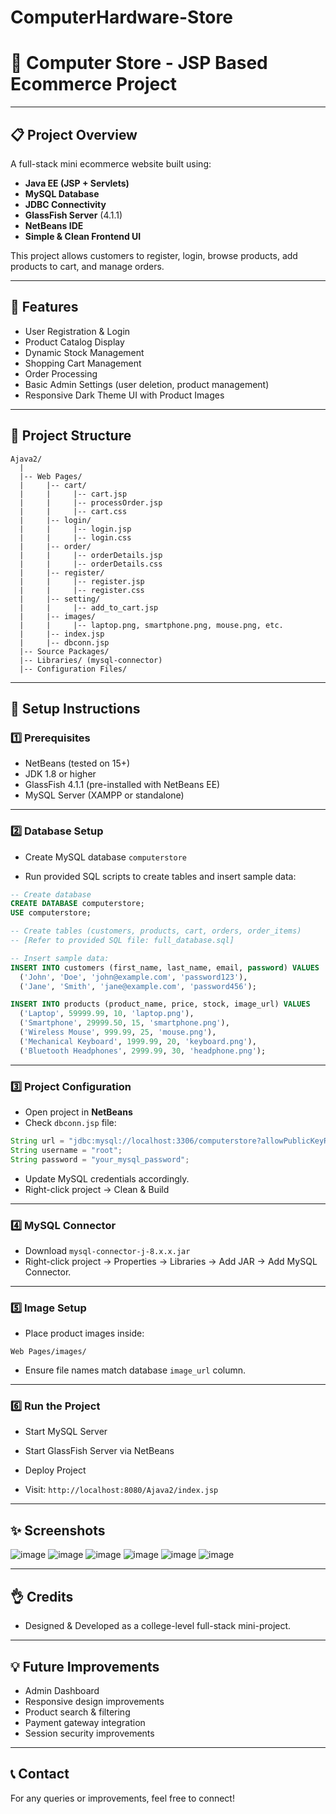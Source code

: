# ComputerHardware-Store
# 🛒 Computer Store - JSP Based Ecommerce Project

---

## 📋 Project Overview

A full-stack mini ecommerce website built using:

* **Java EE (JSP + Servlets)**
* **MySQL Database**
* **JDBC Connectivity**
* **GlassFish Server** (4.1.1)
* **NetBeans IDE**
* **Simple & Clean Frontend UI**

This project allows customers to register, login, browse products, add products to cart, and manage orders.

---

## 🎯 Features

* User Registration & Login
* Product Catalog Display
* Dynamic Stock Management
* Shopping Cart Management
* Order Processing
* Basic Admin Settings (user deletion, product management)
* Responsive Dark Theme UI with Product Images

---

## 📁 Project Structure

```
Ajava2/
  |
  |-- Web Pages/
  |     |-- cart/
  |     |     |-- cart.jsp
  |     |     |-- processOrder.jsp
  |     |     |-- cart.css
  |     |-- login/
  |     |     |-- login.jsp
  |     |     |-- login.css
  |     |-- order/
  |     |     |-- orderDetails.jsp
  |     |     |-- orderDetails.css
  |     |-- register/
  |     |     |-- register.jsp
  |     |     |-- register.css
  |     |-- setting/
  |     |     |-- add_to_cart.jsp
  |     |-- images/
  |     |     |-- laptop.png, smartphone.png, mouse.png, etc.
  |     |-- index.jsp
  |     |-- dbconn.jsp
  |-- Source Packages/
  |-- Libraries/ (mysql-connector)
  |-- Configuration Files/
```

---

## 🔧 Setup Instructions

### 1️⃣ Prerequisites

* NetBeans (tested on 15+)
* JDK 1.8 or higher
* GlassFish 4.1.1 (pre-installed with NetBeans EE)
* MySQL Server (XAMPP or standalone)

---

### 2️⃣ Database Setup

* Create MySQL database `computerstore`

* Run provided SQL scripts to create tables and insert sample data:

```sql
-- Create database
CREATE DATABASE computerstore;
USE computerstore;

-- Create tables (customers, products, cart, orders, order_items)
-- [Refer to provided SQL file: full_database.sql]

-- Insert sample data:
INSERT INTO customers (first_name, last_name, email, password) VALUES
  ('John', 'Doe', 'john@example.com', 'password123'),
  ('Jane', 'Smith', 'jane@example.com', 'password456');

INSERT INTO products (product_name, price, stock, image_url) VALUES
  ('Laptop', 59999.99, 10, 'laptop.png'),
  ('Smartphone', 29999.50, 15, 'smartphone.png'),
  ('Wireless Mouse', 999.99, 25, 'mouse.png'),
  ('Mechanical Keyboard', 1999.99, 20, 'keyboard.png'),
  ('Bluetooth Headphones', 2999.99, 30, 'headphone.png');
```

---

### 3️⃣ Project Configuration

* Open project in **NetBeans**
* Check `dbconn.jsp` file:

```java
String url = "jdbc:mysql://localhost:3306/computerstore?allowPublicKeyRetrieval=true&useSSL=false";
String username = "root";
String password = "your_mysql_password";
```

* Update MySQL credentials accordingly.
* Right-click project → Clean & Build

---

### 4️⃣ MySQL Connector

* Download `mysql-connector-j-8.x.x.jar`
* Right-click project → Properties → Libraries → Add JAR → Add MySQL Connector.

---

### 5️⃣ Image Setup

* Place product images inside:

```
Web Pages/images/
```

* Ensure file names match database `image_url` column.

---

### 6️⃣ Run the Project

* Start MySQL Server

* Start GlassFish Server via NetBeans

* Deploy Project

* Visit: `http://localhost:8080/Ajava2/index.jsp`

---

## ✨ Screenshots
![image](https://github.com/user-attachments/assets/e070a2a4-df68-426f-84fe-e9d6fdaa6a21)
![image](https://github.com/user-attachments/assets/7b044005-3668-4372-9e78-9d5b52500713)
![image](https://github.com/user-attachments/assets/ca19861a-1c9a-497a-93de-e5c9685fdb22)
![image](https://github.com/user-attachments/assets/963ff10a-c720-4ba0-8ec5-4c4f9a12c313)
![image](https://github.com/user-attachments/assets/8746150e-c66c-4812-a9a1-9ec2f3b8bf96)
![image](https://github.com/user-attachments/assets/894b8a38-8a63-4686-ac14-d32378faee43)


---

## 👌 Credits

* Designed & Developed as a college-level full-stack mini-project.

---

## 💡 Future Improvements

* Admin Dashboard
* Responsive design improvements
* Product search & filtering
* Payment gateway integration
* Session security improvements

---

## 📞 Contact

For any queries or improvements, feel free to connect!
